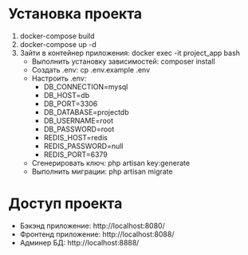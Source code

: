 # Установка проекта
1. docker-compose build
2. docker-compose up -d 
3. Зайти в контейнер приложения: docker exec -it project_app bash<br />
   - Выполнить установку зависимостей: composer install
   - Создать .env: cp .env.example .env
   - Настроить .env:
       - DB_CONNECTION=mysql
       - DB_HOST=db
       - DB_PORT=3306
       - DB_DATABASE=projectdb
       - DB_USERNAME=root
       - DB_PASSWORD=root
       - REDIS_HOST=redis
       - REDIS_PASSWORD=null
       - REDIS_PORT=6379
   - Сгенерировать ключ: php artisan key:generate
   - Выполнить миграции: php artisan migrate

# Доступ проекта
- Бэкэнд приложение: http://localhost:8080/
- Фронтенд приложение: http://localhost:8088/
- Админер БД: http://localhost:8888/
